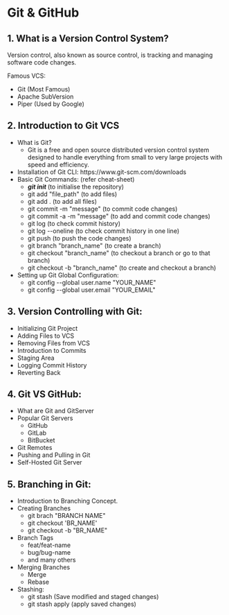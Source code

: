 # Git & GitHub

## 1. What is a Version Control System?

 Version control, also known as source control, is tracking and managing software code changes.

Famous VCS:

<ul>
<li>Git (Most Famous) </li>
<li>Apache SubVersion </li>
<li>Piper (Used by Google) </li>
</ul>

## 2. Introduction to Git VCS

<ul>
<li>What is Git?
<ul>
    <li>Git is a free and open source distributed version control system designed to handle everything from small to very large projects with speed and efficiency. 
    </li>
</ul>

 </li>
<li>Installation of Git CLI: <a> https://www.git-scm.com/downloads </a> </li>
<li>Basic Git Commands: (refer cheat-sheet)
<ul> 
<li> <b> <i>git init </i> </b> (to initialise the repository)</li>
<li> git add "file_path" (to add files) </li>
<li> git add . (to add all files) </li>
<li> git commit -m "message"  (to commit code changes) </li>
<li> git commit -a -m "message"  (to add and commit code changes) </li>
<li> git log   (to check commit history) </li>
<li> git log --oneline (to check commit history in one line) </li>
<li> git push  (to push the code changes) </li>
<li> git branch "branch_name"  (to create a branch) </li>
<li> git checkout "branch_name"  (to checkout a branch or go to that branch) </li>
<li> git checkout -b "branch_name"  (to create and checkout a branch) </li>
</ul>
</li>
<li>Setting up Git Global Configuration:
<ul> 
<li> git config --global user.name "YOUR_NAME" </li>
<li> git config --global user.email "YOUR_EMAIL" </li>
</ul>
</li>
</ul>

## 3. Version Controlling with Git:

<ul>
   <li> Initializing Git Project </li>
   <li> Adding Files to VCS </li> 
   <li> Removing Files from VCS </li> 
   <li> Introduction to Commits </li> 
   <li> Staging Area </li> 
   <li> Logging Commit History </li> 
   <li> Reverting Back </li> 
</ul>


## 4. Git VS GitHub:

<ul>
   <li> What are Git and GitServer </li>
   <li> Popular Git Servers
   <ul>
   <li> GitHub </li>
   <li> GitLab </li> 
   <li>BitBucket </li> 
</ul>
    </li> 
   <li> Git Remotes </li> 
   <li> Pushing and Pulling in Git </li> 
   <li> Self-Hosted Git Server </li> 
</ul>


## 5. Branching in Git:

<ul>
   <li> Introduction to Branching Concept. </li>
   <li> Creating Branches
   <ul>
   <li> git brach "BRANCH NAME" </li>
   <li> git checkout 'BR_NAME' </li> 
   <li> git checkout -b "BR_NAME" </li> 
   
</ul>
</li> 
<li> Branch Tags
   <ul>
   <li> feat/feat-name </li>
   <li> bug/bug-name </li> 
   <li> and many others </li>   
</ul>
</li>  
<li> Merging Branches
   <ul>
   <li> Merge </li>
   <li> Rebase </li>    
</ul>
</li>  
   <li> Stashing:
   <ul>
   <li> git stash (Save modified and staged changes) </li>
   <li> git stash apply (apply saved changes)</li>    
</ul>
</li> 
</ul>
